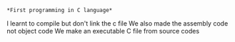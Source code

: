 	*First programming in C language*
I learnt to compile but don't link the c file
We also made the assembly code not object code
We make an executable C file from source codes
